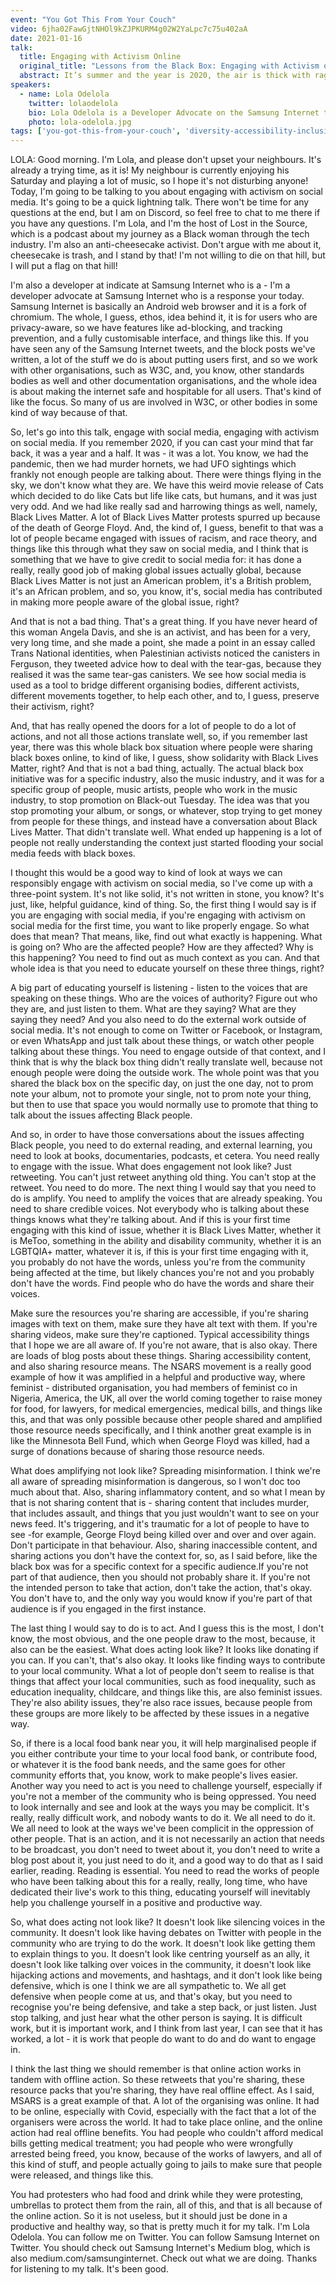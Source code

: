 ```yaml
---
event: "You Got This From Your Couch"
video: 6jha02FawGjtNHOl9kZJPKURM4g02W2YaLpc7c75u402aA
date: 2021-01-16
talk:
  title: Engaging with Activism Online
  original_title: "Lessons from the Black Box: Engaging with Activism on Social Media"
  abstract: It’s summer and the year is 2020, the air is thick with rage, the people are protesting another public killing of an unarmed Black man, George Floyd. In the heat of our collective anger, black boxes begin to flood the social platforms; Twitter, Instagram, Facebook, the boxes are everywhere, some with heartfelt captions, others with hashtags related to Black lives. Most of us are confused. “Lazy!“, the critics shout. “Misguided”, the more gentle observers comment, but what happened? How did we get here? And more importantly, how can we avoid returning here when the inevitable happens again?
speakers:
  - name: Lola Odelola
    twitter: lolaodelola
    bio: Lola Odelola is a Developer Advocate on the Samsung Internet team. She’s also a published poet, coder, wanderer, wonderer & anti-cheesecake activist.
    photo: lola-odelola.jpg
tags: ['you-got-this-from-your-couch', 'diversity-accessibility-inclusion' ]
---
```


LOLA: Good morning. I'm Lola, and please don't upset your neighbours. It's already a trying time, as it is! My neighbour is currently enjoying his Saturday and playing a lot of music, so I hope it's not disturbing anyone! Today, I'm going to be talking to you about engaging with activism on social media. It's going to be a quick lightning talk. There won't be time for any questions at the end, but I am on Discord, so feel free to chat to me there if you have any questions. I'm Lola, and I'm the host of Lost in the Source, which is a podcast about my journey as a Black woman through the tech industry. I'm also an anti-cheesecake activist. Don't argue with me about it, cheesecake is trash, and I stand by that! I'm not willing to die on that hill, but I will put a flag on that hill!

I'm also a developer at indicate at Samsung Internet who is a - I'm a developer advocate at Samsung Internet who is a response your today. Samsung Internet is basically an Android web browser and it is a fork of chromium. The whole, I guess, ethos, idea behind it, it is for users who are privacy-aware, so we have features like ad-blocking, and tracking prevention, and a fully customisable interface, and things like this. If you have seen any of the Samsung Internet tweets, and the block posts we've written, a lot of the stuff we do is about putting users first, and so we work with other organisations, such as W3C, and, you know, other standards bodies as well and other documentation organisations, and the whole idea is about making the internet safe and hospitable for all users.
That's kind of like the focus. So many of us are involved in W3C, or other bodies in some kind of way because of that.

So, let's go into this talk, engage with social media, engaging with activism on social media. If you remember 2020, if you can cast your mind that far back, it was a year and a half. It was - it was a lot. You know, we had the pandemic, then we had murder hornets, we had UFO sightings which frankly not enough people are talking about. There were things flying in the sky, we don't know what they are. We have this weird movie release of Cats which decided to do like Cats but life like cats, but humans, and it was just very odd. And we had like really sad and harrowing things as well, namely, Black Lives Matter. A lot of Black Lives Matter protests spurred up because of the death of George Floyd. And, the kind of, I guess, benefit to that was a lot of people became engaged with issues of racism, and race theory, and things like this through what they saw on social media, and I think that is something that we have to give credit to social media for: it has done a really, really good job of making global issues actually global, because Black Lives Matter is not just an American problem, it's a British problem, it's an African problem, and so, you know, it's, social media has contributed in making more people aware of the global issue, right?

And that is not a bad thing. That's a great thing. If you have never heard of this woman Angela Davis, and she is an activist, and has been for a very, very long time, and she made a point, she made a point in an essay called Trans National identities, when Palestinian activists noticed the canisters in Ferguson, they tweeted advice how to deal with the tear-gas, because they realised it was the same tear-gas canisters. We see how social media is used as a tool to bridge different organising bodies, different activists, different movements together, to help each other, and to, I guess, preserve their activism, right?

And, that has really opened the doors for a lot of people to do a lot of actions, and not all those actions translate well, so, if you remember last year, there was this whole black box situation where people were sharing black boxes online, to kind of like, I guess, show solidarity with Black Lives Matter, right? And that is not a bad thing, actually. The actual black box initiative was for a specific industry, also the music industry, and it was for a specific group of people, music artists, people who work in the music industry, to stop promotion on Black-out Tuesday. The idea was that you stop promoting your album, or songs, or whatever, stop trying to get money from people for these things, and instead have a conversation about Black Lives Matter. That didn't translate well. What ended up happening is a lot of people not really understanding the context just started flooding your social media feeds with black boxes.

I thought this would be a good way to kind of look at ways we can responsibly engage with activism on social media, so I've come up with a three-point system. It's not like solid, it's not written in stone, you know? It's just, like, helpful guidance, kind of thing. So, the first thing I would say is if you are engaging with social media, if you're engaging with activism on social media for the first time, you want to like properly engage. So what does that mean? That means, like, find out what exactly is happening. What is going on? Who are the affected people? How are they affected? Why is this happening? You need to find out as much context as you can. And that whole idea is that you need to educate yourself on these three things, right?

A big part of educating yourself is listening - listen to the voices that are speaking on these things. Who are the voices of authority? Figure out who they are, and just listen to them. What are they saying? What are they saying they need? And you also need to do the external work outside of social media. It's not enough to come on Twitter or Facebook, or Instagram, or even WhatsApp and just talk about these things, or watch other people talking about these things. You need to engage outside of that context, and I think that is why the black box thing didn't really translate well, because not enough people were doing the outside work. The whole point was that you shared the black box on the specific day, on just the one day, not to prom note your album, not to promote your single, not to prom note your thing, but then to use that space you would normally use to promote that thing to talk about the issues affecting Black people.

And so, in order to have those conversations about the issues affecting Black people, you need to do external reading, and external learning, you need to look at books, documentaries, podcasts, et cetera. You need really to engage with the issue. What does engagement not look like? Just retweeting. You can't just retweet anything old thing. You can't stop at the retweet. You need to do more. The next thing I would say that you need to do is amplify. You need to amplify the voices that are already speaking. You need to share credible voices. Not everybody who is talking about these things knows what they're talking about. And if this is your first time engaging with this kind of issue, whether it is Black Lives Matter, whether it is MeToo, something in the ability and disability community, whether it is an LGBTQIA+ matter, whatever it is, if this is your first time engaging with it, you probably do not have the words, unless you're from the community being affected at the time, but likely chances you're not and you probably don't have the words. Find people who do have the words and share their voices.

Make sure the resources you're sharing are accessible, if you're sharing images with text on them, make sure they have alt text with them. If you're sharing videos, make sure they're captioned. Typical accessibility things that I hope we are all aware of. If you're not aware, that is also okay. There are loads of blog posts about these things. Sharing accessibility content, and also sharing resource means. The NSARS movement is a really good example of how it was amplified in a helpful and productive way, where feminist - distributed organisation, you had members of feminist co in Nigeria, America, the UK, all over the world coming together to raise money for food, for lawyers, for medical emergencies, medical bills, and things like this, and that was only possible because other people shared and amplified those resource needs specifically, and I think another great example is in like the Minnesota Bell Fund, which when George Floyd was killed, had a surge of donations because of sharing those resource needs.

What does amplifying not look like? Spreading misinformation. I think we're all aware of spreading misinformation is dangerous, so I won't doc too much about that. Also, sharing inflammatory content, and so what I mean by that is not sharing content that is - sharing content that includes murder, that includes assault, and things that you just wouldn't want to see on your news feed. It's triggering, and it's traumatic for a lot of people to have to see -for example, George Floyd being killed over and over and over again. Don't participate in that behaviour. Also, sharing inaccessible content, and sharing actions you don't have the context for, so, as I said before, like the black box was for a specific context for a specific audience.If you're not part of that audience, then you should not probably share it. If you're not the intended person to take that action, don't take the action, that's okay. You don't have to, and the only way you would know if you're part of that audience is if you engaged in the first instance.

The last thing I would say to do is to act. And I guess this is the most, I don't know, the most obvious, and the one people draw to the most, because, it also can be the easiest. What does acting look like? It looks like donating if you can. If you can't, that's also okay. It looks like finding ways to contribute to your local community. What a lot of people don't seem to realise is that things that affect your local communities, such as food inequality, such as education inequality, childcare, and things like this, are also feminist issues. They're also ability issues, they're also race issues, because people from these groups are more likely to be affected by these issues in a negative way.

So, if there is a local food bank near you, it will help marginalised people if you either contribute your time to your local food bank, or contribute food, or whatever it is the food bank needs, and the same goes for other community efforts that, you know, work to make people's lives easier. Another way you need to act is you need to challenge yourself, especially if you're not a member of the community who is being oppressed. You need to look internally and see and look at the ways you may be complicit. It's really, really difficult work, and nobody wants to do it. We all need to do it. We all need to look at the ways we've been complicit in the oppression of other people. That is an action, and it is not necessarily an action that needs to be broadcast, you don't need to tweet about it, you don't need to write a blog post about it, you just need to do it, and a good way to do that as I said earlier, reading. Reading is essential. You need to read the works of people who have been talking about this for a really, really, long time, who have dedicated their live's work to this thing, educating yourself will inevitably help you challenge yourself in a positive and productive way.

So, what does acting not look like? It doesn't look like silencing voices in the community. It doesn't look like having debates on Twitter with people in the community who are trying to do the work. It doesn't look like getting them to explain things to you. It doesn't look like centring yourself as an ally, it doesn't look like talking over voices in the community, it doesn't look like hijacking actions and movements, and hashtags, and it don't look like being defensive, which is one I think we are all sympathetic to. We all get defensive when people come at us, and that's okay, but you need to recognise you're being defensive, and take a step back, or just listen. Just stop talking, and just hear what the other person is saying. It is difficult work, but it is important work, and I think from last year, I can see that it has worked, a lot - it is work that people do want to do and do want to engage in.

I think the last thing we should remember is that online action works in tandem with offline action. So these retweets that you're sharing, these resource packs that you're sharing, they have real offline effect. As I said, MSARS is a great example of that. A lot of the organising was online. It had to be online, especially with Covid, especially with the fact that a lot of the organisers were across the world. It had to take place online, and the online action had real offline benefits. You had people who couldn't afford medical bills getting medical treatment; you had people who were wrongfully arrested being freed, you know, because of the works of lawyers, and all of this kind of stuff, and people actually going to jails to make sure that people were released, and things like this.

You had protesters who had food and drink while they were protesting, umbrellas to protect them from the rain, all of this, and that is all because of the online action. So it is not useless, but it should just be done in a productive and healthy way, so that is pretty much it for my talk. I'm Lola Odelola. You can follow me on Twitter. You can follow Samsung Internet on Twitter. You should check out Samsung Internet's Medium blog, which is also medium.com/samsunginternet. Check out what we are doing. Thanks for listening to my talk. It's been good.
